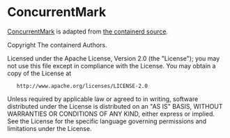# ConcurrentMark

[ConcurrentMark](https://pkg.go.dev/github.com/containerd/containerd@v1.7.14/gc#ConcurrentMark) is adapted from
[the containerd source](https://github.com/containerd/containerd/blob/v1.7.14/gc/gc.go#L108).

   Copyright The containerd Authors.

   Licensed under the Apache License, Version 2.0 (the "License");
   you may not use this file except in compliance with the License.
   You may obtain a copy of the License at

       http://www.apache.org/licenses/LICENSE-2.0

   Unless required by applicable law or agreed to in writing, software
   distributed under the License is distributed on an "AS IS" BASIS,
   WITHOUT WARRANTIES OR CONDITIONS OF ANY KIND, either express or implied.
   See the License for the specific language governing permissions and
   limitations under the License.
